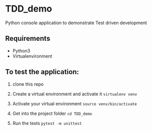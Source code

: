 # TDD_demo

Python console application to demonstrate Test driven development
## Requirements
* Python3
* Virtualenvironment

## To test the application:
1. clone this repo

2. Create a virtual environment and activate it
```virtualenv venv```

3. Activate your virtual environment
```source venv/bin/activate```

4. Get into the project folder
```cd TDD_demo```

5. Run the tests
```pytest -m unittest```
